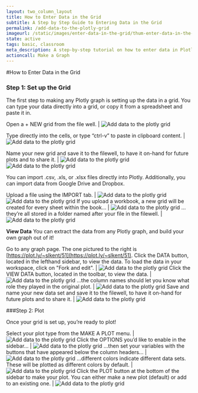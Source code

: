 ```yaml
---
layout: two_column_layout
title: How to Enter Data in the Grid
subtitle: A Step by Step Guide to Entering Data in the Grid
permalink: /add-data-to-the-plotly-grid
imageurl: /static/images/enter-data-in-the-grid/thum-enter-data-in-the-grid.png
state: active
tags: basic, classroom
meta_description: A step-by-step tutorial on how to enter data in Plotly for easy, online graphing. Upload data from your computer, import from Google Drive, or import from Dropbox.
actioncall: Make a Graph
---
```


#How to Enter Data in the Grid

### Step 1: Set up the Grid

The first step to making any Plotly graph is setting up the data in a grid.
You can type your data directly into a grid, or copy it from a spreadsheet and paste it in.


Open a + NEW grid from the file well. | ![Add data to the plotly grid](/static/images/enter-data-in-the-grid/new-grid.png)

Type directly into the cells, or type &#8220;ctrl-v&#8221; to paste in clipboard content. | ![Add data to the plotly grid](/static/images/enter-data-in-the-grid/image03.png)

Name your new grid and save it to the filewell, to have it on-hand for future plots and to share it. | ![Add data to the plotly grid](/static/images/enter-data-in-the-grid/image12.png) ![Add data to the plotly grid](/static/images/enter-data-in-the-grid/image07.png)

You can import .csv, .xls, or .xlsx files directly into Plotly. Additionally, you can import data from Google Drive and Dropbox.

Upload a file using the IMPORT tab. | ![Add data to the plotly grid](/static/images/enter-data-in-the-grid/import-from-google-drive.png) ![Add data to the plotly grid](/static/images/enter-data-in-the-grid/image05.png)
If you upload a workbook, a new grid will be created for every sheet within the book&#8230; | ![Add data to the plotly grid](/static/images/enter-data-in-the-grid/image13.png)
&#8230;they’re all stored in a folder named after your file in the filewell. | ![Add data to the plotly grid](/static/images/enter-data-in-the-grid/image04.png)

**View Data**
You can extract the data from any Plotly graph, and build your own graph out of it!

Go to any graph page. The one pictured to the right is [https://plot.ly/~slkent/51](https://plot.ly/~slkent/51). Click the DATA button, located in the lefthand sidebar, to view the data. To load the data in your workspace, click on "Fork and edit". | ![Add data to the plotly grid](/static/images/enter-data-in-the-grid/view-data-fork-and-edit.png)
Click the VIEW DATA button, located in the toolbar, to view the data. | ![Add data to the plotly grid](/static/images/enter-data-in-the-grid/get-data.png)
&#8230;the column names should let you know what role they played in the original plot. | ![Add data to the plotly grid](/static/images/enter-data-in-the-grid/image00.png)
Save and name your new data set and save it to the filewell, to have it on-hand for future plots and to share it. | ![Add data to the plotly grid](/static/images/enter-data-in-the-grid/save-data.png) 

###Step 2: Plot

Once your grid is set up, you’re ready to plot!

Select your plot type from the MAKE A PLOT menu. | ![Add data to the plotly grid](/static/images/enter-data-in-the-grid/image14.png)
Click the OPTIONS you’d like to enable in the sidebar&#8230; | ![Add data to the plotly grid](/static/images/enter-data-in-the-grid/image17.png)
&#8230;then set your variables with the buttons that have appeared below the column headers&#8230; | ![Add data to the plotly grid](/static/images/enter-data-in-the-grid/image16.png)
&#8230;different colors indicate different data sets. These will be plotted as different colors by default. | ![Add data to the plotly grid](/static/images/enter-data-in-the-grid/image10.png)
Click the PLOT button at the bottom of the sidebar to make your plot. You can either make a new plot (default) or add to an existing one. | ![Add data to the plotly grid](/static/images/enter-data-in-the-grid/image02.png)



